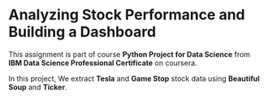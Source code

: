# Analyzing Stock Performance and Building a Dashboard
This assignment is part of course **Python Project for Data Science** from **IBM Data Science Professional Certificate** on coursera.

In this project, We extract **Tesla** and **Game Stop** stock data using **Beautiful Soup** and **Ticker**.
